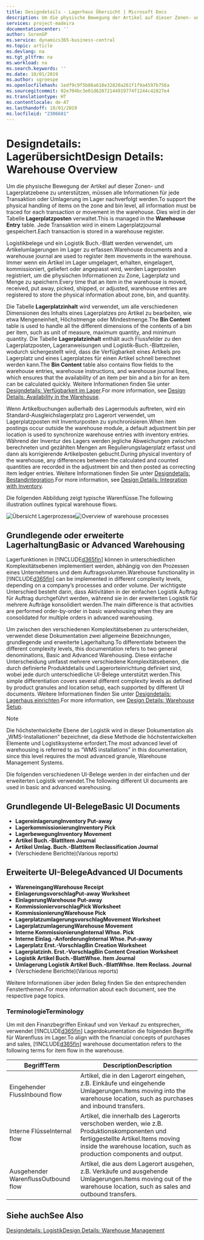 ```yaml
---
title: Designdetails - Lagerhaus Übersicht | Microsoft Docs
description: Um die physische Bewegung der Artikel auf dieser Zonen- und Lagerplatzebene zu unterstützen, müssen alle Informationen für jede Transaktion oder Umlagerung im Lager nachverfolgt werden. Dies wird in der Tabelle **Lagerplatzposten** verwaltet. Jede Transaktion wird in einem Lagerplatzjournal gespeichert.
services: project-madeira
documentationcenter: ''
author: SorenGP
ms.service: dynamics365-business-central
ms.topic: article
ms.devlang: na
ms.tgt_pltfrm: na
ms.workload: na
ms.search.keywords: ''
ms.date: 10/01/2019
ms.author: sgroespe
ms.openlocfilehash: 1edf9c9f5b86a618e32820a261f1f9a4597b756a
ms.sourcegitcommit: 02e704bc3e01d62072144919774f1244c42827e4
ms.translationtype: HT
ms.contentlocale: de-AT
ms.lasthandoff: 10/01/2019
ms.locfileid: "2306681"
---
```

# <a name="design-details-warehouse-overview"></a><span data-ttu-id="2b820-105">Designdetails: Lagerübersicht</span><span class="sxs-lookup"><span data-stu-id="2b820-105">Design Details: Warehouse Overview</span></span>
<span data-ttu-id="2b820-106">Um die physische Bewegung der Artikel auf dieser Zonen- und Lagerplatzebene zu unterstützen, müssen alle Informationen für jede Transaktion oder Umlagerung im Lager nachverfolgt werden.</span><span class="sxs-lookup"><span data-stu-id="2b820-106">To support the physical handling of items on the zone and bin level, all information must be traced for each transaction or movement in the warehouse.</span></span> <span data-ttu-id="2b820-107">Dies wird in der Tabelle **Lagerplatzposten** verwaltet.</span><span class="sxs-lookup"><span data-stu-id="2b820-107">This is managed in the **Warehouse Entry** table.</span></span> <span data-ttu-id="2b820-108">Jede Transaktion wird in einem Lagerplatzjournal gespeichert.</span><span class="sxs-lookup"><span data-stu-id="2b820-108">Each transaction is stored in a warehouse register.</span></span>  

<span data-ttu-id="2b820-109">Logistikbelege und ein Logistik Buch.-Blatt werden verwendet, um Artikelumlagerungen im Lager zu erfassen.</span><span class="sxs-lookup"><span data-stu-id="2b820-109">Warehouse documents and a warehouse journal are used to register item movements in the warehouse.</span></span> <span data-ttu-id="2b820-110">Immer wenn ein Artikel im Lager umgelagert, erhalten, eingelagert, kommissioniert, geliefert oder angepasst wird, werden Lagerposten registriert, um die physischen Informationen zu Zone, Lagerplatz und Menge zu speichern.</span><span class="sxs-lookup"><span data-stu-id="2b820-110">Every time that an item in the warehouse is moved, received, put away, picked, shipped, or adjusted, warehouse entries are registered to store the physical information about zone, bin, and quantity.</span></span>

<span data-ttu-id="2b820-111">Die Tabelle **Lagerplatzinhalt** wird verwendet, um alle verschiedenen Dimensionen des Inhalts eines Lagerplatzes pro Artikel zu bearbeiten, wie etwa Mengeneinheit, Höchstmenge oder Mindestmenge.</span><span class="sxs-lookup"><span data-stu-id="2b820-111">The **Bin Content** table is used to handle all the different dimensions of the contents of a bin per item, such as unit of measure, maximum quantity, and minimum quantity.</span></span> <span data-ttu-id="2b820-112">Die Tabelle **Lagerplatzinhalt** enthält auch Flussfelder zu den Lagerplatzposten, Lageranweisungen und Logistik-Buch.-Blattzeilen, wodurch sichergestellt wird, dass die Verfügbarkeit eines Artikels pro Lagerplatz und eines Lagerplatzes für einen Artikel schnell berechnet werden kann.</span><span class="sxs-lookup"><span data-stu-id="2b820-112">The **Bin Content** table also contains flow fields to the warehouse entries, warehouse instructions, and warehouse journal lines, which ensures that the availability of an item per bin and a bin for an item can be calculated quickly.</span></span> <span data-ttu-id="2b820-113">Weitere Informationen finden Sie unter [Designdetails: Verfügbarkeit im Lager](design-details-availability-in-the-warehouse.md).</span><span class="sxs-lookup"><span data-stu-id="2b820-113">For more information, see [Design Details: Availability in the Warehouse](design-details-availability-in-the-warehouse.md).</span></span>  

<span data-ttu-id="2b820-114">Wenn Artikelbuchungen außerhalb des Lagermoduls auftreten, wird ein Standard-Ausgleichslagerplatz pro Lagerort verwendet, um Lagerplatzposten mit Inventurposten zu synchronisieren.</span><span class="sxs-lookup"><span data-stu-id="2b820-114">When item postings occur outside the warehouse module, a default adjustment bin per location is used to synchronize warehouse entries with inventory entries.</span></span> <span data-ttu-id="2b820-115">Während der Inventur des Lagers werden jegliche Abweichungen zwischen berechneten und gezählten Mengen am Regulierungslagerplatz erfasst und dann als korrigierende Artikelposten gebucht.</span><span class="sxs-lookup"><span data-stu-id="2b820-115">During physical inventory of the warehouse, any differences between the calculated and counted quantities are recorded in the adjustment bin and then posted as correcting item ledger entries.</span></span> <span data-ttu-id="2b820-116">Weitere Informationen finden Sie unter [Designdetails: Bestandintegration](design-details-integration-with-inventory.md).</span><span class="sxs-lookup"><span data-stu-id="2b820-116">For more information, see [Design Details: Integration with Inventory](design-details-integration-with-inventory.md).</span></span>  

<span data-ttu-id="2b820-117">Die folgenden Abbildung zeigt typische Warenflüsse.</span><span class="sxs-lookup"><span data-stu-id="2b820-117">The following illustration outlines typical warehouse flows.</span></span>  

<span data-ttu-id="2b820-118">![Übersicht Lagerprozesse](media/design_details_warehouse_management_overview.png "Übersicht Lagerprozesse")</span><span class="sxs-lookup"><span data-stu-id="2b820-118">![Overview of warehouse processes](media/design_details_warehouse_management_overview.png "Overview of warehouse processes")</span></span>  

## <a name="basic-or-advanced-warehousing"></a><span data-ttu-id="2b820-119">Grundlegende oder erweiterte Lagerhaltung</span><span class="sxs-lookup"><span data-stu-id="2b820-119">Basic or Advanced Warehousing</span></span>  
<span data-ttu-id="2b820-120">Lagerfunktionen in [!INCLUDE[d365fin](includes/d365fin_md.md)] können in unterschiedlichen Komplexitätsebenen implementiert werden, abhängig von den Prozessen eines Unternehmens und dem Auftragsvolumen.</span><span class="sxs-lookup"><span data-stu-id="2b820-120">Warehouse functionality in [!INCLUDE[d365fin](includes/d365fin_md.md)] can be implemented in different complexity levels, depending on a company’s processes and order volume.</span></span> <span data-ttu-id="2b820-121">Der wichtigste Unterschied besteht darin, dass Aktivitäten in der einfachen Logistik Auftrag für Auftrag durchgeführt werden, während sie in der erweiterten Logistik für mehrere Aufträge konsolidiert werden.</span><span class="sxs-lookup"><span data-stu-id="2b820-121">The main difference is that activities are performed order-by-order in basic warehousing when they are consolidated for multiple orders in advanced warehousing.</span></span>  

 <span data-ttu-id="2b820-122">Um zwischen den verschiedenen Komplexitätsebenen zu unterscheiden, verwendet diese Dokumentation zwei allgemeine Bezeichnungen, grundlegende und erweiterte Lagerhaltung.</span><span class="sxs-lookup"><span data-stu-id="2b820-122">To differentiate between the different complexity levels, this documentation refers to two general denominations, Basic and Advanced Warehousing.</span></span> <span data-ttu-id="2b820-123">Diese einfache Unterscheidung umfasst mehrere verschiedene Komplexitätsebenen, die durch definierte Produktdetails und Lagerorteinrichtung definiert sind, wobei jede durch unterschiedliche UI-Belege unterstützt werden.</span><span class="sxs-lookup"><span data-stu-id="2b820-123">This simple differentiation covers several different complexity levels as defined by product granules and location setup, each supported by different UI documents.</span></span> <span data-ttu-id="2b820-124">Weitere Informationen finden Sie unter [Designdetails: Lagerhaus einrichten](design-details-warehouse-setup.md).</span><span class="sxs-lookup"><span data-stu-id="2b820-124">For more information, see [Design Details: Warehouse Setup](design-details-warehouse-setup.md).</span></span>  

> [!NOTE]  
>  <span data-ttu-id="2b820-125">Die höchstentwickelte Ebene der Logistik wird in dieser Dokumentation als „WMS-Installationen“ bezeichnet, da diese Methode die höchstentwickelten Elemente und Logistiksysteme erfordert.</span><span class="sxs-lookup"><span data-stu-id="2b820-125">The most advanced level of warehousing is referred to as “WMS installations” in this documentation, since this level requires the most advanced granule, Warehouse Management Systems.</span></span>  

 <span data-ttu-id="2b820-126">Die folgenden verschiedenen UI-Belege werden in der einfachen und der erweiterten Logistik verwendet.</span><span class="sxs-lookup"><span data-stu-id="2b820-126">The following different UI documents are used in basic and advanced warehousing.</span></span>  

## <a name="basic-ui-documents"></a><span data-ttu-id="2b820-127">Grundlegende UI-Belege</span><span class="sxs-lookup"><span data-stu-id="2b820-127">Basic UI Documents</span></span>  

-   <span data-ttu-id="2b820-128">**Lagereinlagerung**</span><span class="sxs-lookup"><span data-stu-id="2b820-128">**Inventory Put-away**</span></span>  
-   <span data-ttu-id="2b820-129">**Lagerkommissionierung**</span><span class="sxs-lookup"><span data-stu-id="2b820-129">**Inventory Pick**</span></span>  
-   <span data-ttu-id="2b820-130">**Lagerbewegung**</span><span class="sxs-lookup"><span data-stu-id="2b820-130">**Inventory Movement**</span></span>  
-   <span data-ttu-id="2b820-131">**Artikel Buch.-Blatt**</span><span class="sxs-lookup"><span data-stu-id="2b820-131">**Item Journal**</span></span>  
-   <span data-ttu-id="2b820-132">**Artikel Umlag. Buch.-Blatt**</span><span class="sxs-lookup"><span data-stu-id="2b820-132">**Item Reclassification Journal**</span></span>  
-   <span data-ttu-id="2b820-133">(Verschiedene Berichte)</span><span class="sxs-lookup"><span data-stu-id="2b820-133">(Various reports)</span></span>  

## <a name="advanced-ui-documents"></a><span data-ttu-id="2b820-134">Erweiterte UI-Belege</span><span class="sxs-lookup"><span data-stu-id="2b820-134">Advanced UI Documents</span></span>  

-   <span data-ttu-id="2b820-135">**Wareneingang**</span><span class="sxs-lookup"><span data-stu-id="2b820-135">**Warehouse Receipt**</span></span>  
-   <span data-ttu-id="2b820-136">**Einlagerungsvorschlag**</span><span class="sxs-lookup"><span data-stu-id="2b820-136">**Put-away Worksheet**</span></span>  
-   <span data-ttu-id="2b820-137">**Einlagerung**</span><span class="sxs-lookup"><span data-stu-id="2b820-137">**Warehouse Put-away**</span></span>  
-   <span data-ttu-id="2b820-138">**Kommissioniervorschlag**</span><span class="sxs-lookup"><span data-stu-id="2b820-138">**Pick Worksheet**</span></span>  
-   <span data-ttu-id="2b820-139">**Kommissionierung**</span><span class="sxs-lookup"><span data-stu-id="2b820-139">**Warehouse Pick**</span></span>  
-   <span data-ttu-id="2b820-140">**Lagerplatzumlagerungsvorschlag**</span><span class="sxs-lookup"><span data-stu-id="2b820-140">**Movement Worksheet**</span></span>  
-   <span data-ttu-id="2b820-141">**Lagerplatzumlagerung**</span><span class="sxs-lookup"><span data-stu-id="2b820-141">**Warehouse Movement**</span></span>  
-   <span data-ttu-id="2b820-142">**Interne Kommissionierung**</span><span class="sxs-lookup"><span data-stu-id="2b820-142">**Internal Whse. Pick**</span></span>  
-   <span data-ttu-id="2b820-143">**Interne Einlag.-Anforderung**</span><span class="sxs-lookup"><span data-stu-id="2b820-143">**Internal Whse. Put-away**</span></span>  
-   <span data-ttu-id="2b820-144">**Lagerplatz Erst.-Vorschlag**</span><span class="sxs-lookup"><span data-stu-id="2b820-144">**Bin Creation Worksheet**</span></span>  
-   <span data-ttu-id="2b820-145">**Lagerplatzinh. Erst.-Vorschlag**</span><span class="sxs-lookup"><span data-stu-id="2b820-145">**Bin Content Creation Worksheet**</span></span>  
-   <span data-ttu-id="2b820-146">**Logistik Artikel Buch.-Blatt**</span><span class="sxs-lookup"><span data-stu-id="2b820-146">**Whse. Item Journal**</span></span>  
-   <span data-ttu-id="2b820-147">**Umlagerung Logistik Artikel Buch.-Blatt**</span><span class="sxs-lookup"><span data-stu-id="2b820-147">**Whse. Item Reclass. Journal**</span></span>  
-   <span data-ttu-id="2b820-148">(Verschiedene Berichte)</span><span class="sxs-lookup"><span data-stu-id="2b820-148">(Various reports)</span></span>  

<span data-ttu-id="2b820-149">Weitere Informationen über jeden Beleg finden Sie den entsprechenden Fensterthemen.</span><span class="sxs-lookup"><span data-stu-id="2b820-149">For more information about each document, see the respective page topics.</span></span>  

### <a name="terminology"></a><span data-ttu-id="2b820-150">Terminologie</span><span class="sxs-lookup"><span data-stu-id="2b820-150">Terminology</span></span>  
<span data-ttu-id="2b820-151">Um mit den Finanzbegriffen Einkauf und von Verkauf zu entsprechen, verwendet [!INCLUDE[d365fin](includes/d365fin_md.md)] Lagerdokumentation die folgenden Begriffe für Warenfluss im Lager.</span><span class="sxs-lookup"><span data-stu-id="2b820-151">To align with the financial concepts of purchases and sales, [!INCLUDE[d365fin](includes/d365fin_md.md)] warehouse documentation refers to the following terms for item flow in the warehouse.</span></span>  

|<span data-ttu-id="2b820-152">Begriff</span><span class="sxs-lookup"><span data-stu-id="2b820-152">Term</span></span>|<span data-ttu-id="2b820-153">Description</span><span class="sxs-lookup"><span data-stu-id="2b820-153">Description</span></span>|  
|----------|---------------------------------------|  
|<span data-ttu-id="2b820-154">Eingehender Fluss</span><span class="sxs-lookup"><span data-stu-id="2b820-154">Inbound flow</span></span>|<span data-ttu-id="2b820-155">Artikel, die in den Lagerort eingehen, z.B. Einkäufe und eingehende Umlagerungen.</span><span class="sxs-lookup"><span data-stu-id="2b820-155">Items moving into the warehouse location, such as purchases and inbound transfers.</span></span>|  
|<span data-ttu-id="2b820-156">Interne Flüsse</span><span class="sxs-lookup"><span data-stu-id="2b820-156">Internal flow</span></span>|<span data-ttu-id="2b820-157">Artikel, die innerhalb des Lagerorts verschoben werden, wie z.B. Produktionskomponenten und fertiggestellte Artikel.</span><span class="sxs-lookup"><span data-stu-id="2b820-157">Items moving inside the warehouse location, such as production components and output.</span></span>|  
|<span data-ttu-id="2b820-158">Ausgehender Warenfluss</span><span class="sxs-lookup"><span data-stu-id="2b820-158">Outbound flow</span></span>|<span data-ttu-id="2b820-159">Artikel, die aus dem Lagerort ausgehen, z.B. Verkäufe und ausgehende Umlagerungen.</span><span class="sxs-lookup"><span data-stu-id="2b820-159">Items moving out of the warehouse location, such as sales and outbound transfers.</span></span>|  

## <a name="see-also"></a><span data-ttu-id="2b820-160">Siehe auch</span><span class="sxs-lookup"><span data-stu-id="2b820-160">See Also</span></span>  
 [<span data-ttu-id="2b820-161">Designdetails: Logistik</span><span class="sxs-lookup"><span data-stu-id="2b820-161">Design Details: Warehouse Management</span></span>](design-details-warehouse-management.md)
